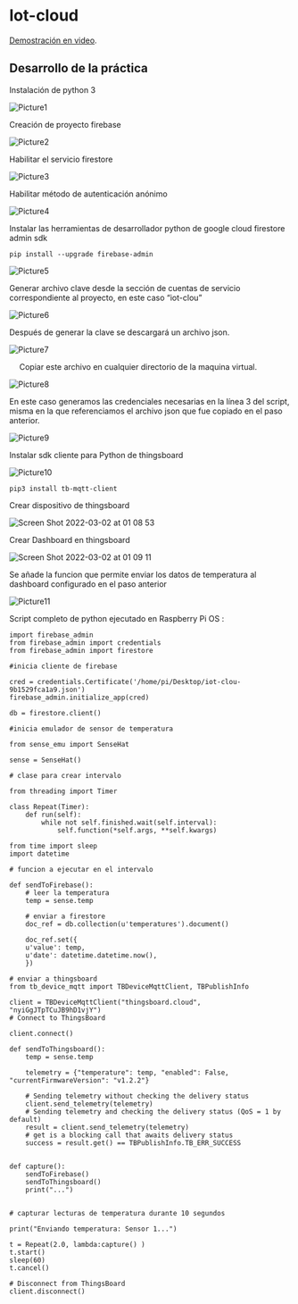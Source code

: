 # lot-cloud

[Demostración en video](https://youtu.be/kMU-U_RUYlw).

## Desarrollo de la práctica 

Instalación de python 3

![Picture1](https://user-images.githubusercontent.com/52419137/156303945-3aff548a-3048-48a9-ae26-2b067ba892b8.png)

Creación de proyecto firebase

![Picture2](https://user-images.githubusercontent.com/52419137/156304186-fdc15988-fab7-444c-ab4f-7bc3b3fe15bd.png)

Habilitar el servicio firestore

![Picture3](https://user-images.githubusercontent.com/52419137/156304199-5979f9d2-6693-4852-8982-2e92e2560c92.png)

Habilitar método de autenticación anónimo
 
![Picture4](https://user-images.githubusercontent.com/52419137/156304211-23ea37cc-0aa2-42ca-a409-07acf2b384d8.png)


Instalar las herramientas de desarrollador python de google cloud firestore admin sdk

```pip install --upgrade firebase-admin```

![Picture5](https://user-images.githubusercontent.com/52419137/156304232-41245633-a0d3-4da8-a715-ad232d8f85cb.png)

Generar archivo clave desde la sección de cuentas de servicio correspondiente al proyecto, en este caso “iot-clou”

![Picture6](https://user-images.githubusercontent.com/52419137/156304442-859c7e8e-1946-4b6e-ad23-0bcf76cb94ae.png)

Después de generar la clave se descargará un archivo json.


![Picture7](https://user-images.githubusercontent.com/52419137/156304491-67d0bbeb-520f-4af9-909f-14927dd5a015.png)

 
Copiar este archivo en cualquier directorio de la maquina virtual.

![Picture8](https://user-images.githubusercontent.com/52419137/156304516-6934840b-8c08-4db0-a7d8-c7d5744c8266.png)

En este caso generamos las credenciales necesarias en la línea 3 del script, misma en la que referenciamos el archivo json que fue copiado en el paso anterior.

![Picture9](https://user-images.githubusercontent.com/52419137/156304552-fb0090d4-af08-4c8b-a093-e94ed7c87374.png)

Instalar sdk cliente para Python de thingsboard 

![Picture10](https://user-images.githubusercontent.com/52419137/156304566-97af2e5c-e412-4211-a8d4-a339829cd1fd.png)

```pip3 install tb-mqtt-client```

Crear dispositivo de thingsboard

![Screen Shot 2022-03-02 at 01 08 53](https://user-images.githubusercontent.com/52419137/156305288-845a7511-6d8b-4043-8d9c-4159426d89a4.png)

Crear Dashboard en thingsboard

![Screen Shot 2022-03-02 at 01 09 11](https://user-images.githubusercontent.com/52419137/156305306-946c63a9-857b-4d54-9dbc-8bef9566f1c9.png)

Se añade la funcion que permite enviar los datos de temperatura al dashboard configurado en el paso anterior

![Picture11](https://user-images.githubusercontent.com/52419137/156304585-7a88e86e-11ac-4cf0-b15f-bc98cb5474ed.png)

Script completo de python ejecutado en Raspberry Pi OS :

```
import firebase_admin
from firebase_admin import credentials
from firebase_admin import firestore
    
#inicia cliente de firebase
    
cred = credentials.Certificate('/home/pi/Desktop/iot-clou-9b1529fca1a9.json')
firebase_admin.initialize_app(cred)

db = firestore.client()

#inicia emulador de sensor de temperatura

from sense_emu import SenseHat

sense = SenseHat()

# clase para crear intervalo

from threading import Timer

class Repeat(Timer):
    def run(self):
        while not self.finished.wait(self.interval):
            self.function(*self.args, **self.kwargs)
            
from time import sleep
import datetime

# funcion a ejecutar en el intervalo

def sendToFirebase():
    # leer la temperatura
    temp = sense.temp

    # enviar a firestore
    doc_ref = db.collection(u'temperatures').document()

    doc_ref.set({
    u'value': temp,
    u'date': datetime.datetime.now(),
    })

# enviar a thingsboard
from tb_device_mqtt import TBDeviceMqttClient, TBPublishInfo

client = TBDeviceMqttClient("thingsboard.cloud", "nyiGgJTpTCuJB9hD1vjY")
# Connect to ThingsBoard

client.connect()

def sendToThingsboard():
    temp = sense.temp

    telemetry = {"temperature": temp, "enabled": False, "currentFirmwareVersion": "v1.2.2"}
    
    # Sending telemetry without checking the delivery status
    client.send_telemetry(telemetry) 
    # Sending telemetry and checking the delivery status (QoS = 1 by default)
    result = client.send_telemetry(telemetry)
    # get is a blocking call that awaits delivery status  
    success = result.get() == TBPublishInfo.TB_ERR_SUCCESS


def capture():
    sendToFirebase()
    sendToThingsboard()
    print("...")


# capturar lecturas de temperatura durante 10 segundos

print("Enviando temperatura: Sensor 1...")

t = Repeat(2.0, lambda:capture() )
t.start()
sleep(60)
t.cancel()

# Disconnect from ThingsBoard
client.disconnect()




```
